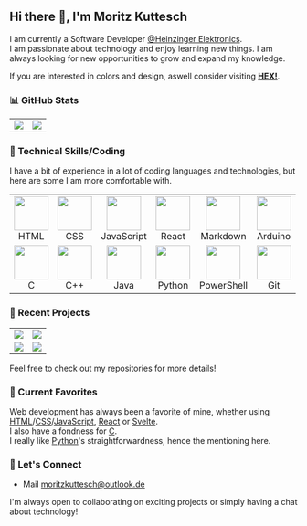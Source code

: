 ## Hi there 👋, I'm Moritz Kuttesch

I am currently a Software Developer [@Heinzinger Elektronics](https://www.heinzinger.de).  
I am passionate about technology and enjoy learning new things. I am always looking for new opportunities to grow and expand my knowledge.  

If you are interested in colors and design, aswell consider visiting [**HEX!**](https://gethex.de/).

### 📊 GitHub Stats
<div align="center">
  <table border="0">
    <tr>
      <td align="center">
        <img src="https://github-readme-stats.vercel.app/api?username=Kuttesch&theme=transparent&hide_border=true&include_all_commits=true&count_private=true&hide=issues,contribs" />
      </td>
      <td align="center">
        <img src="https://github-readme-stats.vercel.app/api/top-langs/?username=kuttesch&theme=transparent&hide_border=true&count_private=false&langs_count=4&hide=cmake,Makefile&layout=compact&size_weight=0.1&count_weight=0.9" />
      </td>
    </tr>
  </table>
</div>

### 🔧 Technical Skills/Coding

I have a bit of experience in a lot of coding languages and technologies, but here are some I am more comfortable with.

<div align="center">
  <table>
    <tr>
      <td align="center">
          <img src="https://cdn.jsdelivr.net/gh/devicons/devicon/icons/html5/html5-plain.svg" width="60" height="60" />
          <br />HTML
      </td>
      <td align="center"><img src="https://cdn.jsdelivr.net/gh/devicons/devicon/icons/css3/css3-plain.svg" width="60" height="60" /><br />CSS</td>
      <td align="center"><img src="https://cdn.jsdelivr.net/gh/devicons/devicon/icons/javascript/javascript-plain.svg" width="60" height="60" /><br />JavaScript</td>
      <td align="center"><img src="https://cdn.jsdelivr.net/gh/devicons/devicon/icons/react/react-original.svg" width="60" height="60" /><br />React</td>
      <td align="center"><img src="https://cdn.jsdelivr.net/gh/devicons/devicon/icons/markdown/markdown-original.svg" width="60" height="60" /><br />Markdown</td>
      <td align="center"><img src="https://cdn.jsdelivr.net/gh/devicons/devicon/icons/arduino/arduino-plain.svg" width="60" height="60" /><br />Arduino</td>
    </tr>
    <tr>
      <td align="center"><img src="https://cdn.jsdelivr.net/gh/devicons/devicon/icons/c/c-plain.svg" width="60" height="60" /><br />C</td>
      <td align="center"><img src="https://cdn.jsdelivr.net/gh/devicons/devicon/icons/cplusplus/cplusplus-plain.svg" width="60" height="60" /><br />C++</td>
      <td align="center"><img src="https://cdn.jsdelivr.net/gh/devicons/devicon/icons/java/java-plain.svg" width="60" height="60" /><br />Java</td>
      <td align="center"><img src="https://cdn.jsdelivr.net/gh/devicons/devicon/icons/python/python-plain.svg" width="60" height="60" /><br />Python</td>
      <td align="center"><img src="https://cdn.jsdelivr.net/gh/devicons/devicon/icons/powershell/powershell-plain.svg" width="60" height="60" /><br />PowerShell</td>
      <td align="center"><img src="https://cdn.jsdelivr.net/gh/devicons/devicon/icons/git/git-plain.svg" width="60" height="60" /><br />Git</td>
    </tr>
  </table>
</div>

### 🚀 Recent Projects

<div align="center">
  <table>
      <tr>
          <td>
              <a href="https://github.com/Kuttesch/hex">
                  <img src="https://github-readme-stats.vercel.app/api/pin/?username=Kuttesch&repo=hex&theme=dark" />
              </a>
          </td>
          <td>              
              <a href="https://github.com/Kuttesch/SysInfoC">
                  <img src="https://github-readme-stats.vercel.app/api/pin/?username=Kuttesch&repo=SysInfoC&theme=dark" />
              </a>
          </td>
      </tr>
      <tr>
          <td>   
              <a href="https://github.com/Kuttesch/WallCycle">
                  <img src="https://github-readme-stats.vercel.app/api/pin/?username=Kuttesch&repo=WallCycle&theme=dark" />
              </a>
          </td>
          <td>
              <a href="https://github.com/Kuttesch/instAll">
                  <img src="https://github-readme-stats.vercel.app/api/pin/?username=Kuttesch&repo=install&theme=dark" />
              </a>
          </td>
      </tr>
  </table>
</div>

Feel free to check out my repositories for more details!

### 🌱 Current Favorites

Web development has always been a favorite of mine, whether using [HTML](https://developer.mozilla.org/en-US/docs/Web/HTML)/[CSS](https://developer.mozilla.org/en-US/docs/Web/CSS)/[JavaScript](https://developer.mozilla.org/en-US/docs/Web/JavaScript), [React](https://react.dev/) or [Svelte](https://svelte.dev/).  
I also have a fondness for [C](https://devdocs.io/c/).   
I really like [Python](https://www.python.org/)'s straightforwardness, hence the mentioning here.

### 💬 Let's Connect

* Mail [moritzkuttesch@outlook.de](mailto:moritzkuttesch@outlook.de?subject=GitHub)

I'm always open to collaborating on exciting projects or simply having a chat about technology!
